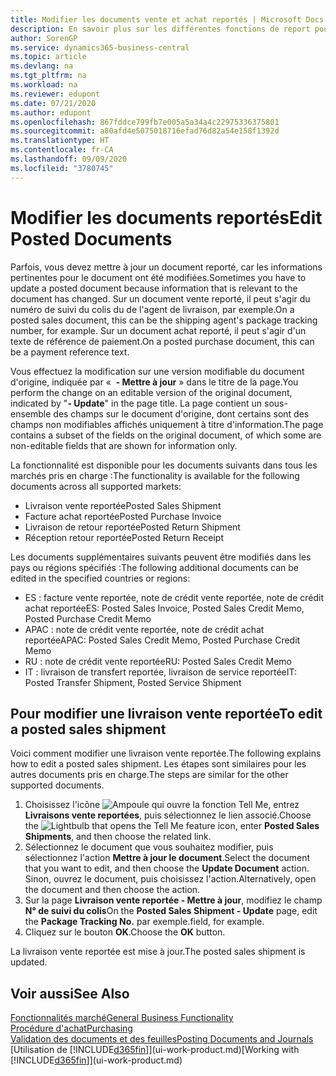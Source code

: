 ```yaml
---
title: Modifier les documents vente et achat reportés | Microsoft Docs
description: En savoir plus sur les différentes fonctions de report pour reporter des documents achat et la manière de mettre à jour les documents reportés.
author: SorenGP
ms.service: dynamics365-business-central
ms.topic: article
ms.devlang: na
ms.tgt_pltfrm: na
ms.workload: na
ms.reviewer: edupont
ms.date: 07/21/2020
ms.author: edupont
ms.openlocfilehash: 867fddce799fb7e005a5a34a4c22975336375801
ms.sourcegitcommit: a80afd4e5075018716efad76d82a54e158f1392d
ms.translationtype: HT
ms.contentlocale: fr-CA
ms.lasthandoff: 09/09/2020
ms.locfileid: "3780745"
---
```

# <a name="edit-posted-documents"></a><span data-ttu-id="1c6cd-103">Modifier les documents reportés</span><span class="sxs-lookup"><span data-stu-id="1c6cd-103">Edit Posted Documents</span></span>

<span data-ttu-id="1c6cd-104">Parfois, vous devez mettre à jour un document reporté, car les informations pertinentes pour le document ont été modifiées.</span><span class="sxs-lookup"><span data-stu-id="1c6cd-104">Sometimes you have to update a posted document because information that is relevant to the document has changed.</span></span> <span data-ttu-id="1c6cd-105">Sur un document vente reporté, il peut s'agir du numéro de suivi du colis du de l'agent de livraison, par exemple.</span><span class="sxs-lookup"><span data-stu-id="1c6cd-105">On a posted sales document, this can be the shipping agent's package tracking number, for example.</span></span> <span data-ttu-id="1c6cd-106">Sur un document achat reporté, il peut s'agir d'un texte de référence de paiement.</span><span class="sxs-lookup"><span data-stu-id="1c6cd-106">On a posted purchase document, this can be a payment reference text.</span></span>

<span data-ttu-id="1c6cd-107">Vous effectuez la modification sur une version modifiable du document d'origine, indiquée par «  **- Mettre à jour** » dans le titre de la page.</span><span class="sxs-lookup"><span data-stu-id="1c6cd-107">You perform the change on an editable version of the original document, indicated by "**- Update**" in the page title.</span></span> <span data-ttu-id="1c6cd-108">La page contient un sous-ensemble des champs sur le document d'origine, dont certains sont des champs non modifiables affichés uniquement à titre d'information.</span><span class="sxs-lookup"><span data-stu-id="1c6cd-108">The page contains a subset of the fields on the original document, of which some are non-editable fields that are shown for information only.</span></span>

<span data-ttu-id="1c6cd-109">La fonctionnalité est disponible pour les documents suivants dans tous les marchés pris en charge :</span><span class="sxs-lookup"><span data-stu-id="1c6cd-109">The functionality is available for the following documents across all supported markets:</span></span>

- <span data-ttu-id="1c6cd-110">Livraison vente reportée</span><span class="sxs-lookup"><span data-stu-id="1c6cd-110">Posted Sales Shipment</span></span>
- <span data-ttu-id="1c6cd-111">Facture achat reportée</span><span class="sxs-lookup"><span data-stu-id="1c6cd-111">Posted Purchase Invoice</span></span>
- <span data-ttu-id="1c6cd-112">Livraison de retour reportée</span><span class="sxs-lookup"><span data-stu-id="1c6cd-112">Posted Return Shipment</span></span>
- <span data-ttu-id="1c6cd-113">Réception retour reportée</span><span class="sxs-lookup"><span data-stu-id="1c6cd-113">Posted Return Receipt</span></span>

<span data-ttu-id="1c6cd-114">Les documents supplémentaires suivants peuvent être modifiés dans les pays ou régions spécifiés :</span><span class="sxs-lookup"><span data-stu-id="1c6cd-114">The following additional documents can be edited in the specified countries or regions:</span></span>

- <span data-ttu-id="1c6cd-115">ES : facture vente reportée, note de crédit vente reportée, note de crédit achat reportée</span><span class="sxs-lookup"><span data-stu-id="1c6cd-115">ES: Posted Sales Invoice, Posted Sales Credit Memo, Posted Purchase Credit Memo</span></span>
- <span data-ttu-id="1c6cd-116">APAC : note de crédit vente reportée, note de crédit achat reportée</span><span class="sxs-lookup"><span data-stu-id="1c6cd-116">APAC: Posted Sales Credit Memo, Posted Purchase Credit Memo</span></span>
- <span data-ttu-id="1c6cd-117">RU : note de crédit vente reportée</span><span class="sxs-lookup"><span data-stu-id="1c6cd-117">RU: Posted Sales Credit Memo</span></span>
- <span data-ttu-id="1c6cd-118">IT : livraison de transfert reportée, livraison de service reportée</span><span class="sxs-lookup"><span data-stu-id="1c6cd-118">IT: Posted Transfer Shipment, Posted Service Shipment</span></span>

## <a name="to-edit-a-posted-sales-shipment"></a><span data-ttu-id="1c6cd-119">Pour modifier une livraison vente reportée</span><span class="sxs-lookup"><span data-stu-id="1c6cd-119">To edit a posted sales shipment</span></span>

<span data-ttu-id="1c6cd-120">Voici comment modifier une livraison vente reportée.</span><span class="sxs-lookup"><span data-stu-id="1c6cd-120">The following explains how to edit a posted sales shipment.</span></span> <span data-ttu-id="1c6cd-121">Les étapes sont similaires pour les autres documents pris en charge.</span><span class="sxs-lookup"><span data-stu-id="1c6cd-121">The steps are similar for the other supported documents.</span></span>

1. <span data-ttu-id="1c6cd-122">Choisissez l'icône ![Ampoule qui ouvre la fonction Tell Me](media/ui-search/search_small.png "Dites-moi ce que vous voulez faire"), entrez **Livraisons vente reportées**, puis sélectionnez le lien associé.</span><span class="sxs-lookup"><span data-stu-id="1c6cd-122">Choose the ![Lightbulb that opens the Tell Me feature](media/ui-search/search_small.png "Tell me what you want to do") icon, enter **Posted Sales Shipments**, and then choose the related link.</span></span>
2. <span data-ttu-id="1c6cd-123">Sélectionnez le document que vous souhaitez modifier, puis sélectionnez l'action **Mettre à jour le document**.</span><span class="sxs-lookup"><span data-stu-id="1c6cd-123">Select the document that you want to edit, and then choose the **Update Document** action.</span></span> <span data-ttu-id="1c6cd-124">Sinon, ouvrez le document, puis choisissez l'action.</span><span class="sxs-lookup"><span data-stu-id="1c6cd-124">Alternatively, open the document and then choose the action.</span></span>
3. <span data-ttu-id="1c6cd-125">Sur la page **Livraison vente reportée - Mettre à jour**, modifiez le champ **N° de suivi du colis**</span><span class="sxs-lookup"><span data-stu-id="1c6cd-125">On the **Posted Sales Shipment - Update** page, edit the **Package Tracking No.**</span></span> <span data-ttu-id="1c6cd-126">par exemple.</span><span class="sxs-lookup"><span data-stu-id="1c6cd-126">field, for example.</span></span>
4. <span data-ttu-id="1c6cd-127">Cliquez sur le bouton **OK**.</span><span class="sxs-lookup"><span data-stu-id="1c6cd-127">Choose the **OK** button.</span></span>

<span data-ttu-id="1c6cd-128">La livraison vente reportée est mise à jour.</span><span class="sxs-lookup"><span data-stu-id="1c6cd-128">The posted sales shipment is updated.</span></span>

## <a name="see-also"></a><span data-ttu-id="1c6cd-129">Voir aussi</span><span class="sxs-lookup"><span data-stu-id="1c6cd-129">See Also</span></span>

[<span data-ttu-id="1c6cd-130">Fonctionnalités marché</span><span class="sxs-lookup"><span data-stu-id="1c6cd-130">General Business Functionality</span></span>](ui-across-business-areas.md)  
[<span data-ttu-id="1c6cd-131">Procédure d'achat</span><span class="sxs-lookup"><span data-stu-id="1c6cd-131">Purchasing</span></span>](purchasing-manage-purchasing.md)  
[<span data-ttu-id="1c6cd-132">Validation des documents et des feuilles</span><span class="sxs-lookup"><span data-stu-id="1c6cd-132">Posting Documents and Journals</span></span>](ui-post-documents-journals.md)  
<span data-ttu-id="1c6cd-133">[Utilisation de [!INCLUDE[d365fin](includes/d365fin_md.md)]](ui-work-product.md)</span><span class="sxs-lookup"><span data-stu-id="1c6cd-133">[Working with [!INCLUDE[d365fin](includes/d365fin_md.md)]](ui-work-product.md)</span></span>  
